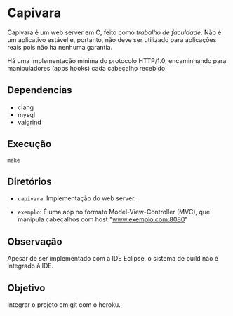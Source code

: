 Capivara
==========

Capivara é um web server em C, feito como *trabalho de faculdade*.  Não é 
um aplicativo estável e, portanto, não deve ser utilizado para aplicações 
reais pois não há nenhuma garantia.

Há uma implementação mínima do protocolo HTTP/1.0, encaminhando para
manipuladores (apps hooks) cada cabeçalho recebido.

Dependencias
------------

 * clang
 * mysql
 * valgrind

Execução
--------

```
make
```


Diretórios
----------

 * `capivara`: Implementação do web server.

 * `exemplo`: É uma app no formato Model-View-Controller (MVC), que
 manipula cabeçalhos com host "www.exemplo.com:8080"


Observação
----------

Apesar de ser implementado com a IDE Eclipse, o sistema de build não é
integrado à IDE.


Objetivo
--------

Integrar o projeto em git com o heroku.

